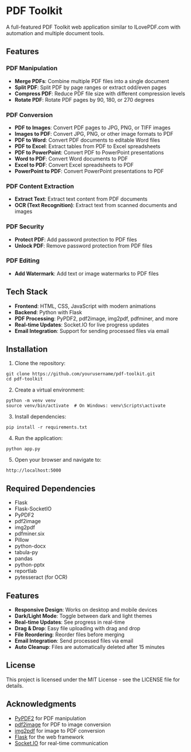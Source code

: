 # PDF Toolkit

A full-featured PDF Toolkit web application similar to ILovePDF.com with automation and multiple document tools.

## Features

### PDF Manipulation
- **Merge PDFs**: Combine multiple PDF files into a single document
- **Split PDF**: Split PDF by page ranges or extract odd/even pages
- **Compress PDF**: Reduce PDF file size with different compression levels
- **Rotate PDF**: Rotate PDF pages by 90, 180, or 270 degrees

### PDF Conversion
- **PDF to Images**: Convert PDF pages to JPG, PNG, or TIFF images
- **Images to PDF**: Convert JPG, PNG, or other image formats to PDF
- **PDF to Word**: Convert PDF documents to editable Word files
- **PDF to Excel**: Extract tables from PDF to Excel spreadsheets
- **PDF to PowerPoint**: Convert PDF to PowerPoint presentations
- **Word to PDF**: Convert Word documents to PDF
- **Excel to PDF**: Convert Excel spreadsheets to PDF
- **PowerPoint to PDF**: Convert PowerPoint presentations to PDF

### PDF Content Extraction
- **Extract Text**: Extract text content from PDF documents
- **OCR (Text Recognition)**: Extract text from scanned documents and images

### PDF Security
- **Protect PDF**: Add password protection to PDF files
- **Unlock PDF**: Remove password protection from PDF files

### PDF Editing
- **Add Watermark**: Add text or image watermarks to PDF files

## Tech Stack

- **Frontend**: HTML, CSS, JavaScript with modern animations
- **Backend**: Python with Flask
- **PDF Processing**: PyPDF2, pdf2image, img2pdf, pdfminer, and more
- **Real-time Updates**: Socket.IO for live progress updates
- **Email Integration**: Support for sending processed files via email

## Installation

1. Clone the repository:
```
git clone https://github.com/yourusername/pdf-toolkit.git
cd pdf-toolkit
```

2. Create a virtual environment:
```
python -m venv venv
source venv/bin/activate  # On Windows: venv\Scripts\activate
```

3. Install dependencies:
```
pip install -r requirements.txt
```

4. Run the application:
```
python app.py
```

5. Open your browser and navigate to:
```
http://localhost:5000
```

## Required Dependencies

- Flask
- Flask-SocketIO
- PyPDF2
- pdf2image
- img2pdf
- pdfminer.six
- Pillow
- python-docx
- tabula-py
- pandas
- python-pptx
- reportlab
- pytesseract (for OCR)

## Features

- **Responsive Design**: Works on desktop and mobile devices
- **Dark/Light Mode**: Toggle between dark and light themes
- **Real-time Updates**: See progress in real-time
- **Drag & Drop**: Easy file uploading with drag and drop
- **File Reordering**: Reorder files before merging
- **Email Integration**: Send processed files via email
- **Auto Cleanup**: Files are automatically deleted after 15 minutes

## License

This project is licensed under the MIT License - see the LICENSE file for details.

## Acknowledgments

- [PyPDF2](https://github.com/py-pdf/PyPDF2) for PDF manipulation
- [pdf2image](https://github.com/Belval/pdf2image) for PDF to image conversion
- [img2pdf](https://github.com/josch/img2pdf) for image to PDF conversion
- [Flask](https://flask.palletsprojects.com/) for the web framework
- [Socket.IO](https://socket.io/) for real-time communication